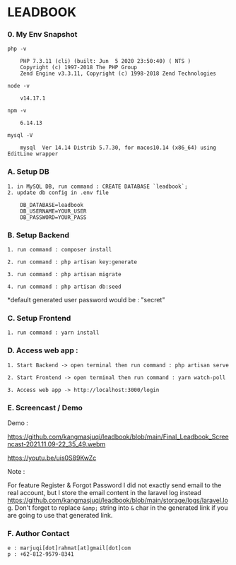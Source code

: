 # LEADBOOK 

### 0. My Env Snapshot

    php -v

        PHP 7.3.11 (cli) (built: Jun  5 2020 23:50:40) ( NTS )
        Copyright (c) 1997-2018 The PHP Group
        Zend Engine v3.3.11, Copyright (c) 1998-2018 Zend Technologies

    node -v

        v14.17.1

    npm -v

        6.14.13

    mysql -V

        mysql  Ver 14.14 Distrib 5.7.30, for macos10.14 (x86_64) using  EditLine wrapper

### A. Setup DB

    1. in MySQL DB, run command : CREATE DATABASE `leadbook`;
    2. update db config in .env file

        DB_DATABASE=leadbook
        DB_USERNAME=YOUR_USER
        DB_PASSWORD=YOUR_PASS


### B. Setup Backend

    1. run command : composer install

    2. run command : php artisan key:generate

    3. run command : php artisan migrate

    4. run command : php artisan db:seed

*default generated user password would be : "secret"


### C. Setup Frontend

    1. run command : yarn install


### D. Access web app :

    1. Start Backend -> open terminal then run command : php artisan serve

    2. Start Frontend -> open terminal then run command : yarn watch-poll

    3. Access web app -> http://localhost:3000/login

### E. Screencast / Demo

Demo : 

https://github.com/kangmasjuqi/leadbook/blob/main/Final_Leadbook_Screencast-2021.11.09-22_35_49.webm

https://youtu.be/uis0S89KwZc

Note :

For feature Register & Forgot Password I did not exactly send email to the real account, but I store the email content in the laravel log instead https://github.com/kangmasjuqi/leadbook/blob/main/storage/logs/laravel.log. Don't forget to replace `&amp;` string into `&` char in the generated link if you are going to use that generated link.

### F. Author Contact

    e : marjuqi[dot]rahmat[at]gmail[dot]com
    p : +62-812-9579-8341


